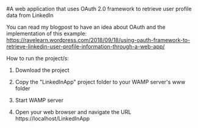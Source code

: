 #A web application that uses OAuth 2.0 framework to retrieve user profile data from LinkedIn

You can read my blogpost to have an idea about OAuth and the implementation of this example: https://ravelearn.wordpress.com/2018/09/18/using-oauth-framework-to-retrieve-linkedin-user-profile-information-through-a-web-app/

How to run the project/s:

1. Download the project 

2. Copy the "LinkedInApp" project folder to your WAMP server's www folder

3. Start WAMP server

4. Open your web browser and navigate the URL https://localhost/LinkedInApp
